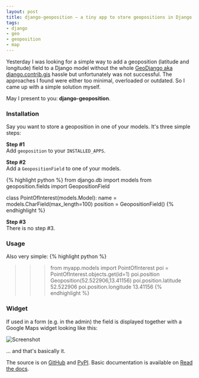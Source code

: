 ```yaml
---
layout: post
title: django-geoposition – a tiny app to store geopositions in Django models
tags:
- django
- geo
- geoposition
- map
---
```


Yesterday I was looking for a simple way to add a geoposition (latitude and longitude) field to a Django model without the whole [GeoDjango aka django.contrib.gis](http://docs.djangoproject.com/en/dev/ref/contrib/gis/) hassle but unfortunately was not successful. The approaches I found were either too minimal, overloaded or outdated. So I came up with a simple solution myself. 

May I present to you: **django-geoposition**.

<!--more-->

### Installation

Say you want to store a geoposition in one of your models. It's three simple steps:

**Step #1**  
Add `geoposition` to your `INSTALLED_APPS`.

**Step #2**  
Add a `GeopositionField` to one of your models.  

{% highlight python %}
from django.db import models
from geoposition.fields import GeopositionField

class PointOfInterest(models.Model):
    name = models.CharField(max_length=100)
    position = GeopositionField()
{% endhighlight %}

**Step #3**  
There is no step #3.


### Usage

Also very simple:
{% highlight python %}
>>> from myapp.models import PointOfInterest
>>> poi = PointOfInterest.objects.get(id=1)
>>> poi.position
Geoposition(52.522906,13.41156)
>>> poi.position.latitude
52.522906
>>> poi.position.longitude
13.41156
{% endhighlight %}


### Widget

If used in a form (e.g. in the admin) the field is displayed together with a Google Maps widget looking like this:

![Screenshot](http://django-geoposition.readthedocs.org/en/latest/_images/geoposition-widget-admin.jpg)


… and that's basically it.

The source is on [GitHub](http://github.com/philippbosch/django-geoposition) and [PyPI](http://pypi.python.org/pypi/django-geoposition). Basic documentation is available on [Read the docs](http://django-geoposition.rtfd.org/).